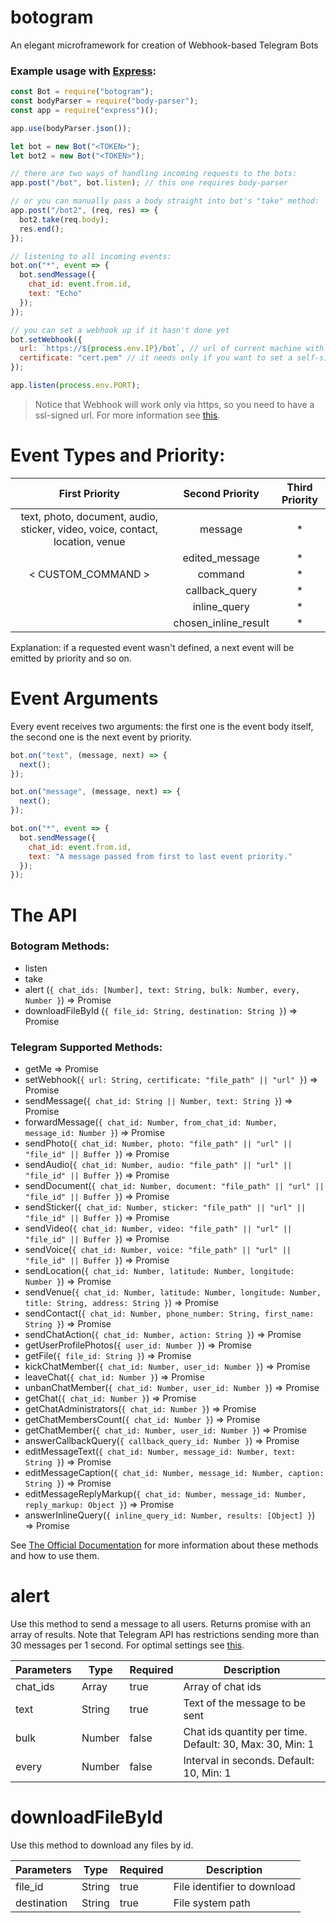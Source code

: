 # botogram
An elegant microframework for creation of Webhook-based Telegram Bots

### Example usage with [Express](https://www.npmjs.com/package/express):

```javascript
const Bot = require("botogram");
const bodyParser = require("body-parser");
const app = require("express")();

app.use(bodyParser.json());

let bot = new Bot("<TOKEN>");
let bot2 = new Bot("<TOKEN>");

// there are two ways of handling incoming requests to the bots:
app.post("/bot", bot.listen); // this one requires body-parser

// or you can manually pass a body straight into bot's "take" method:
app.post("/bot2", (req, res) => {
  bot2.take(req.body);
  res.end();
});

// listening to all incoming events:
bot.on("*", event => {
  bot.sendMessage({
    chat_id: event.from.id,
    text: "Echo"
  });
});

// you can set a webhook up if it hasn't done yet
bot.setWebhook({
  url: `https://${process.env.IP}/bot`, // url of current machine with open ports
  certificate: "cert.pem" // it needs only if you want to set a self-signed ssl certificate
});

app.listen(process.env.PORT);
```
> Notice that Webhook will work only via https, so you need to have a ssl-signed url. For more information see [this](https://core.telegram.org/bots/api#setwebhook).


# Event Types and Priority:

|                                  First Priority                                 |    Second Priority   | Third Priority |
|:-------------------------------------------------------------------------------:|:--------------------:|:--------------:|
| text, photo, document, audio,  sticker, video, voice, contact,  location, venue |        message       |        *       |
|                                                                                 |    edited_message    |        *       |
|                                 < CUSTOM_COMMAND >                              |        command       |        *       |
|                                                                                 |    callback_query    |        *       |
|                                                                                 |     inline_query     |        *       |
|                                                                                 | chosen_inline_result |        *       |

Explanation: if a requested event wasn't defined, a next event will be emitted by priority and so on. 

# Event Arguments

Every event receives two arguments: the first one is the event body itself, the second one is the next event by priority.
```javascript
bot.on("text", (message, next) => {
  next();
});

bot.on("message", (message, next) => {
  next();
});

bot.on("*", event => {
  bot.sendMessage({
    chat_id: event.from.id,
    text: "A message passed from first to last event priority."
  });
});
```

# The API

### Botogram Methods:
- listen
- take
- alert (```{ chat_ids: [Number], text: String, bulk: Number, every, Number }```) => Promise
- downloadFileById (```{ file_id: String, destination: String }```) => Promise

### Telegram Supported Methods:
- getMe => Promise
- setWebhook(```{ url: String, certificate: "file_path" || "url" }```) => Promise 
- sendMessage(```{ chat_id: String || Number, text: String }```) => Promise
- forwardMessage(```{ chat_id: Number, from_chat_id: Number, message_id: Number }```) => Promise
- sendPhoto(```{ chat_id: Number, photo: "file_path" || "url" || "file_id" || Buffer }```) => Promise
- sendAudio(```{ chat_id: Number, audio: "file_path" || "url" || "file_id" || Buffer }```) => Promise
- sendDocument(```{ chat_id: Number, document: "file_path" || "url" || "file_id" || Buffer }```) => Promise
- sendSticker(```{ chat_id: Number, sticker: "file_path" || "url" || "file_id" || Buffer }```) => Promise
- sendVideo(```{ chat_id: Number, video: "file_path" || "url" || "file_id" || Buffer }```) => Promise
- sendVoice(```{ chat_id: Number, voice: "file_path" || "url" || "file_id" || Buffer }```) => Promise
- sendLocation(```{ chat_id: Number, latitude: Number, longitude: Number }```) => Promise
- sendVenue(```{ chat_id: Number, latitude: Number, longitude: Number, title: String, address: String }```) => Promise
- sendContact(```{ chat_id: Number, phone_number: String, first_name: String }```) => Promise
- sendChatAction(```{ chat_id: Number, action: String }```) => Promise
- getUserProfilePhotos(```{ user_id: Number }```) => Promise
- getFile(```{ file_id: String }```) => Promise
- kickChatMember(```{ chat_id: Number, user_id: Number }```) => Promise
- leaveChat(```{ chat_id: Number }```) => Promise
- unbanChatMember(```{ chat_id: Number, user_id: Number }```) => Promise
- getChat(```{ chat_id: Number }```) => Promise
- getChatAdministrators(```{ chat_id: Number }```) => Promise
- getChatMembersCount(```{ chat_id: Number }```) => Promise
- getChatMember(```{ chat_id: Number, user_id: Number }```) => Promise
- answerCallbackQuery(```{ callback_query_id: Number }```) => Promise
- editMessageText(```{ chat_id: Number, message_id: Number, text: String }```) => Promise
- editMessageCaption(```{ chat_id: Number, message_id: Number, caption: String }```) => Promise
- editMessageReplyMarkup(```{ chat_id: Number, message_id: Number, reply_markup: Object }```) => Promise
- answerInlineQuery(```{ inline_query_id: Number, results: [Object] }```) => Promise

See [The Official Documentation](https://core.telegram.org/bots/api) for more information about these methods and how to use them.

# alert

Use this method to send a message to all users. Returns promise with an array of results. Note that Telegram API has restrictions sending more than 30 messages per 1 second. For optimal settings see [this](https://core.telegram.org/bots/faq#broadcasting-to-users).

| Parameters | Type   | Required | Description                                               |
|------------|--------|----------|-----------------------------------------------------------|
| chat_ids   | Array  | true     | Array of chat ids                                         |
| text       | String | true     | Text of the message to be sent                            |
| bulk       | Number | false    | Chat ids quantity per time. Default: 30, Max: 30, Min: 1  |
| every      | Number | false    | Interval in seconds. Default: 10, Min: 1                  |

# downloadFileById

Use this method to download any files by id.

| Parameters  | Type   | Required | Description                 |
|-------------|--------|----------|-----------------------------|
| file_id     | String | true     | File identifier to download |
| destination | String | true     | File system path            |